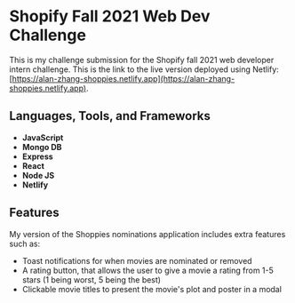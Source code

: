 # Shopify Fall 2021 Web Dev Challenge
This is my challenge submission for the Shopify fall 2021 web developer intern challenge.
This is the link to the live version deployed using Netlify: [https://alan-zhang-shoppies.netlify.app](https://alan-zhang-shoppies.netlify.app).

## Languages, Tools, and Frameworks
* **JavaScript**
* **Mongo DB**
* **Express**
* **React**
* **Node JS**
* **Netlify**

## Features
My version of the Shoppies nominations application includes extra features such as:
* Toast notifications for when movies are nominated or removed
* A rating button, that allows the user to give a movie a rating from 1-5 stars (1 being worst, 5 being the best)
* Clickable movie titles to present the movie's plot and poster in a modal